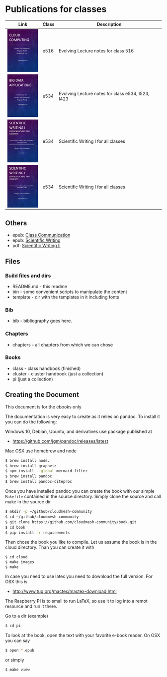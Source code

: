 # Publications for classes


Link |  Class | Description
|------ | ------ | -------------
[<img src="cloud/cover/cover.jpg" width="100px">](vonLaszewski-cloud.epub?raw=true)| e516 | Evolving Lecture notes for class 516
[<img src="big-data-applications/cover/cover.jpg" width="100px">](vonLaszewski-bigdata-application.epub?raw=true)| e534 | Evolving Lecture notes for class e534, I523, I423
[<img src="writing-1/cover/cover.jpg" width="100px">](vonLaszewski-writing-1.epub?raw=true)| e534 | Scientific Writing I for all classes
[<img src="writing-1/cover/cover.jpg" width="100px">](http://cyberaide.org/papers/vonLaszewski-latex.pdf)| e534 | Scientific Writing I for all classes



## Others

* epub: [Class Communication](vonLaszewski-communicate.epub)
* epub: [Scientific Writing](vonLaszewski-writing-1.epub)
* pdf:  [Scientific Writing II](http://cyberaide.org/papers/vonLaszewski-latex.pdf)

## Files

### Build files and dirs

* README.md - this readme
* bin - some convenient scripts to manipulate the content
* template - dir with the templates in it including fonts


### Bib

* bib - bibliography goes here.

### Chapters

* chapters - all chapters from which we can chose

### Books

* class - class handbook (finished)
* cluster - cluster handbook (just a collection)
* pi (just a collection)


## Creating the Document

This document is for the ebooks only

The documentation is very easy to create as it relies on pandoc. To
install it you can do the following:

Windows 10, Debian, Ubuntu, and derivatives use package published at

* <https://github.com/jgm/pandoc/releases/latest>

Mac OSX use homebrew and node

```bash
$ brew install node.
$ brew install graphviz
$ npm install --global mermaid-filter
$ brew install pandoc
$ brew install pandoc-citeproc
```

Once you have installed pandoc you can create the book with our simple
`Makefile` contained in the source directory. Simply clone the source
and call make in the source dir

```bash
$ mkdir -p ~/github/cloudmesh-community
$ cd ~/github/cloudmesh-community
$ git clone https://github.com/cloudmesh-community/book.git
$ cd book
$ pip install -r requirements
```

Then chose the book you like to compile. Let us assume the book is in
the cloud directory. Than you can create it with

```
$ cd cloud
$ make images
$ make
```

In case you need to use latex you need to download the full
version. For OSX this is

* <http://www.tug.org/mactex/mactex-download.html>

The Raspberry PI is to small to run LaTeX, so use it to log into a
remot resource and run it there.


Go to a dir (example)

```bash
$ cd pi
```

To look at the book, open the text with your favorite e-book
reader. On OSX you can say

```bash
$ open *.epub
```

or simply

```bash
$ make view
```


